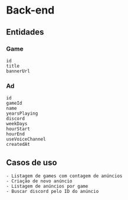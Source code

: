 # Back-end

## Entidades

### Game

    id
    title
    bannerUrl

### Ad

    id
    gameId
    name
    yearsPlaying
    discord
    weekDays
    hourStart
    hourEnd
    useVoiceChannel
    createdAt

## Casos de uso

    - Listagem de games com contagem de anúncios
    - Criação de novo anúncio
    - Listagem de anúncios por game
    - Buscar discord pelo ID do anúncio